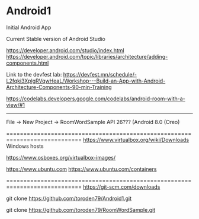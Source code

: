 # Android1
Initial Android App

Current Stable version of Android Studio

https://developer.android.com/studio/index.html
https://developer.android.com/topic/libraries/architecture/adding-components.html


Link to the devfest lab:
https://devfest.mn/schedule/-L2fqki3XplgRVqwHeaL/Workshop---Build-an-App-with-Android-Architecture-Components-90-min-Training

https://codelabs.developers.google.com/codelabs/android-room-with-a-view/#1

---------------
File -> New Project -> 
RoomWordSample
API 26??? (Android 8.0 (Oreo)


============================================================================
https://www.virtualbox.org/wiki/Downloads
    Windows hosts

https://www.osboxes.org/virtualbox-images/

https://www.ubuntu.com
https://www.ubuntu.com/containers

============================================================================
https://git-scm.com/downloads

git clone https://github.com/toroden79/Android1.git

git clone https://github.com/toroden79/RoomWordSample.git
